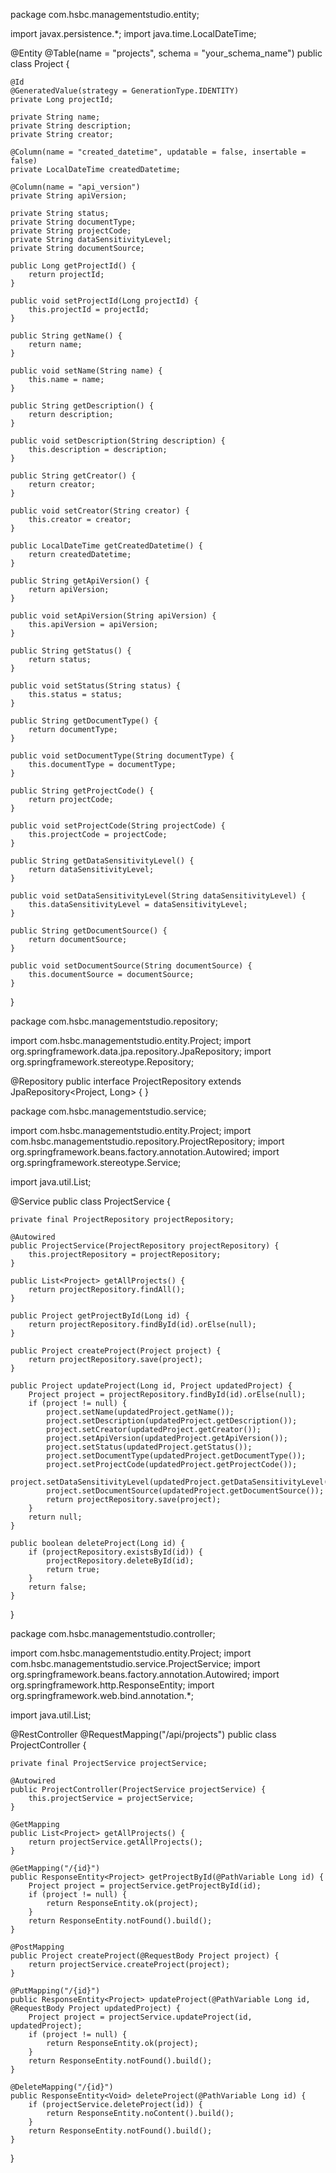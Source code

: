 package com.hsbc.managementstudio.entity;

import javax.persistence.*;
import java.time.LocalDateTime;

@Entity
@Table(name = "projects", schema = "your_schema_name")
public class Project {

    @Id
    @GeneratedValue(strategy = GenerationType.IDENTITY)
    private Long projectId;

    private String name;
    private String description;
    private String creator;

    @Column(name = "created_datetime", updatable = false, insertable = false)
    private LocalDateTime createdDatetime;

    @Column(name = "api_version")
    private String apiVersion;

    private String status;
    private String documentType;
    private String projectCode;
    private String dataSensitivityLevel;
    private String documentSource;

    public Long getProjectId() {
        return projectId;
    }

    public void setProjectId(Long projectId) {
        this.projectId = projectId;
    }

    public String getName() {
        return name;
    }

    public void setName(String name) {
        this.name = name;
    }

    public String getDescription() {
        return description;
    }

    public void setDescription(String description) {
        this.description = description;
    }

    public String getCreator() {
        return creator;
    }

    public void setCreator(String creator) {
        this.creator = creator;
    }

    public LocalDateTime getCreatedDatetime() {
        return createdDatetime;
    }

    public String getApiVersion() {
        return apiVersion;
    }

    public void setApiVersion(String apiVersion) {
        this.apiVersion = apiVersion;
    }

    public String getStatus() {
        return status;
    }

    public void setStatus(String status) {
        this.status = status;
    }

    public String getDocumentType() {
        return documentType;
    }

    public void setDocumentType(String documentType) {
        this.documentType = documentType;
    }

    public String getProjectCode() {
        return projectCode;
    }

    public void setProjectCode(String projectCode) {
        this.projectCode = projectCode;
    }

    public String getDataSensitivityLevel() {
        return dataSensitivityLevel;
    }

    public void setDataSensitivityLevel(String dataSensitivityLevel) {
        this.dataSensitivityLevel = dataSensitivityLevel;
    }

    public String getDocumentSource() {
        return documentSource;
    }

    public void setDocumentSource(String documentSource) {
        this.documentSource = documentSource;
    }
}


package com.hsbc.managementstudio.repository;

import com.hsbc.managementstudio.entity.Project;
import org.springframework.data.jpa.repository.JpaRepository;
import org.springframework.stereotype.Repository;

@Repository
public interface ProjectRepository extends JpaRepository<Project, Long> {
}


package com.hsbc.managementstudio.service;

import com.hsbc.managementstudio.entity.Project;
import com.hsbc.managementstudio.repository.ProjectRepository;
import org.springframework.beans.factory.annotation.Autowired;
import org.springframework.stereotype.Service;

import java.util.List;

@Service
public class ProjectService {

    private final ProjectRepository projectRepository;

    @Autowired
    public ProjectService(ProjectRepository projectRepository) {
        this.projectRepository = projectRepository;
    }

    public List<Project> getAllProjects() {
        return projectRepository.findAll();
    }

    public Project getProjectById(Long id) {
        return projectRepository.findById(id).orElse(null);
    }

    public Project createProject(Project project) {
        return projectRepository.save(project);
    }

    public Project updateProject(Long id, Project updatedProject) {
        Project project = projectRepository.findById(id).orElse(null);
        if (project != null) {
            project.setName(updatedProject.getName());
            project.setDescription(updatedProject.getDescription());
            project.setCreator(updatedProject.getCreator());
            project.setApiVersion(updatedProject.getApiVersion());
            project.setStatus(updatedProject.getStatus());
            project.setDocumentType(updatedProject.getDocumentType());
            project.setProjectCode(updatedProject.getProjectCode());
            project.setDataSensitivityLevel(updatedProject.getDataSensitivityLevel());
            project.setDocumentSource(updatedProject.getDocumentSource());
            return projectRepository.save(project);
        }
        return null;
    }

    public boolean deleteProject(Long id) {
        if (projectRepository.existsById(id)) {
            projectRepository.deleteById(id);
            return true;
        }
        return false;
    }
}

package com.hsbc.managementstudio.controller;

import com.hsbc.managementstudio.entity.Project;
import com.hsbc.managementstudio.service.ProjectService;
import org.springframework.beans.factory.annotation.Autowired;
import org.springframework.http.ResponseEntity;
import org.springframework.web.bind.annotation.*;

import java.util.List;

@RestController
@RequestMapping("/api/projects")
public class ProjectController {

    private final ProjectService projectService;

    @Autowired
    public ProjectController(ProjectService projectService) {
        this.projectService = projectService;
    }

    @GetMapping
    public List<Project> getAllProjects() {
        return projectService.getAllProjects();
    }

    @GetMapping("/{id}")
    public ResponseEntity<Project> getProjectById(@PathVariable Long id) {
        Project project = projectService.getProjectById(id);
        if (project != null) {
            return ResponseEntity.ok(project);
        }
        return ResponseEntity.notFound().build();
    }

    @PostMapping
    public Project createProject(@RequestBody Project project) {
        return projectService.createProject(project);
    }

    @PutMapping("/{id}")
    public ResponseEntity<Project> updateProject(@PathVariable Long id, @RequestBody Project updatedProject) {
        Project project = projectService.updateProject(id, updatedProject);
        if (project != null) {
            return ResponseEntity.ok(project);
        }
        return ResponseEntity.notFound().build();
    }

    @DeleteMapping("/{id}")
    public ResponseEntity<Void> deleteProject(@PathVariable Long id) {
        if (projectService.deleteProject(id)) {
            return ResponseEntity.noContent().build();
        }
        return ResponseEntity.notFound().build();
    }
}



